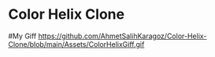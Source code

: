 # Color Helix Clone

#My Giff
https://github.com/AhmetSalihKaragoz/Color-Helix-Clone/blob/main/Assets/ColorHelixGiff.gif
